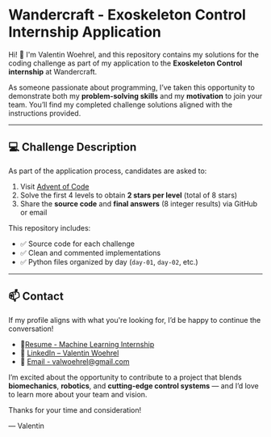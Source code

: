# Wandercraft - Exoskeleton Control Internship Application

Hi! 👋
I'm Valentin Woehrel, and this repository contains my solutions for the coding challenge as part of my application to the **Exoskeleton Control internship** at Wandercraft.

As someone passionate about programming, I’ve taken this opportunity to demonstrate both my **problem-solving skills** and my **motivation** to join your team. You’ll find my completed challenge solutions aligned with the instructions provided.

---

## 💻 Challenge Description

As part of the application process, candidates are asked to:

1. Visit [Advent of Code](https://adventofcode.com/)
2. Solve the first 4 levels to obtain **2 stars per level** (total of 8 stars)
3. Share the **source code** and **final answers** (8 integer results) via GitHub or email

This repository includes:

- ✅ Source code for each challenge
- ✅ Clean and commented implementations
- ✅ Python files organized by day (`day-01`, `day-02`, etc.)

---

## 📫 Contact

If my profile aligns with what you're looking for, I’d be happy to continue the conversation!
- 📎[Resume - Machine Learning Internship](./ML%20Resume%20Internship%20Valentin%20Woehrel.pdf)
- 💼 [LinkedIn – Valentin Woehrel](https://www.linkedin.com/in/valentin-woehrel-207564228/)
- 📧 [Email - valwoehrel@gmail.com](mailto:valwoehrel@gmail.com)

I’m excited about the opportunity to contribute to a project that blends **biomechanics**, **robotics**, and **cutting-edge control systems** — and I’d love to learn more about your team and vision.

Thanks for your time and consideration!

— Valentin
